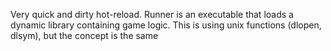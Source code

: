 Very quick and dirty hot-reload.
Runner is an executable that loads a dynamic library containing game logic.
This is using unix functions (dlopen, dlsym), but the concept is the same